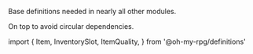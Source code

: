 Base definitions needed in nearly all other modules.

On top to avoid circular dependencies.

import {
    Item,
    InventorySlot,
    ItemQuality,
 } from '@oh-my-rpg/definitions'
